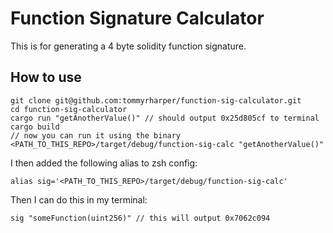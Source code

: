 # Function Signature Calculator

This is for generating a 4 byte solidity function signature.

## How to use

```
git clone git@github.com:tommyrharper/function-sig-calculator.git
cd function-sig-calculator
cargo run "getAnotherValue()" // should output 0x25d805cf to terminal
cargo build
// now you can run it using the binary
<PATH_TO_THIS_REPO>/target/debug/function-sig-calc "getAnotherValue()"
```

I then added the following alias to zsh config:
```
alias sig='<PATH_TO_THIS_REPO>/target/debug/function-sig-calc'
```

Then I can do this in my terminal:
```
sig "someFunction(uint256)" // this will output 0x7062c094
```
